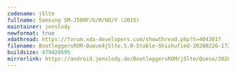 ```yaml
---
codename: j5lte
fullname: Samsung SM-J500F/G/M/NO/Y (2015)
maintainer: jenslody
newformat: true
xdathread: https://forum.xda-developers.com/showthread.php?t=4043017
filename: BootleggersROM-Queue4j5lte.5.0-Stable-Shishufied-20200226-172823.zip
buildsize: 479428695
mirrorlink: https://android.jenslody.de/BootleggersROM/j5lte/Queso/20200226-172823/
---
```


